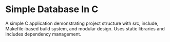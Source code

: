 # Simple Database In C

A simple C application demonstrating project structure with
src, include, Makefile-based build system, and modular design.
Uses static libraries and includes dependency management.
